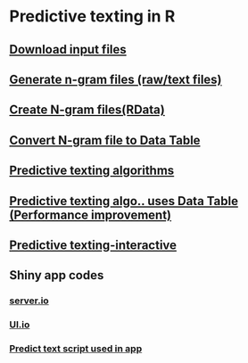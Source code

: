 # Predictive texting in R

## [Download input files](download_input.r)

## [Generate n-gram files (raw/text files)](generate_ngram_raw.r)

## [Create N-gram files(RData)](create_my_ngrams.R)

## [Convert N-gram file to Data Table](convert_to_table.r)

## [Predictive texting algorithms](predict_text.R)

## [Predictive texting algo.. uses Data Table (Performance improvement)](predict_text_DT.R)

## [Predictive texting-interactive](predict_text_frontend.R)

## Shiny app codes

### [server.io](nlp_predict_text/server.R)

### [UI.io](nlp_predict_text/UI.R)

### [Predict text script used in app](predict_text_DT.R)

